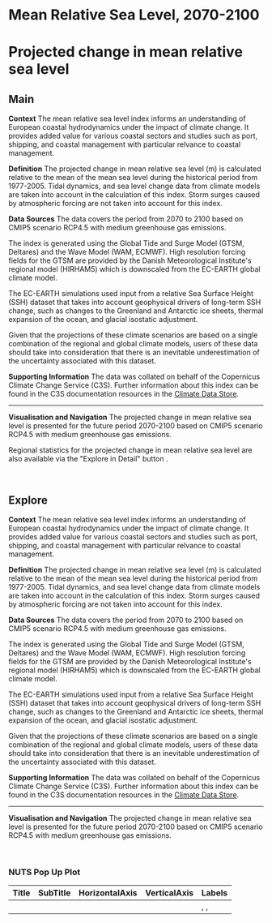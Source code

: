 
Mean Relative Sea Level, 2070-2100
==================================

# Projected change in mean relative sea level

## Main


**Context**
The mean relative sea level index informs an understanding of European coastal hydrodynamics under the impact of climate change. It provides added value for various coastal sectors and studies such as port, shipping, and coastal management with particular relvance to coastal management.

**Definition**
The projected change in mean relative sea level (m) is calculated relative to the mean of the mean sea level during the historical period from 1977-2005. Tidal dynamics, and sea level change data from climate models are taken into account in the calculation of this index. Storm surges caused by atmospheric forcing are not taken into account for this index.

**Data Sources**
The data covers the period from 2070 to 2100 based on CMIP5 scenario RCP4.5 with medium greenhouse gas emissions.

The index is generated using the Global Tide and Surge Model (GTSM, Deltares) and the Wave Model (WAM, ECMWF). High resolution forcing fields for the GTSM are provided by the Danish Meteorological Institute's regional model (HIRHAM5) which is downscaled from the EC-EARTH global climate model.

The EC-EARTH simulations used input from a relative Sea Surface Height (SSH) dataset that takes into account geophysical drivers of long-term SSH change, such as changes to the Greenland and Antarctic ice sheets, thermal expansion of the ocean, and glacial isostatic adjustment.

Given that the projections of these climate scenarios are based on a single combination of the regional and global climate models, users of these data should take into consideration that there is an inevitable underestimation of the uncertainty associated with this dataset.

**Supporting Information**
The data was collated on behalf of the Copernicus Climate Change Service (C3S).  Further information about this index can be found in the C3S documentation resources in the [Climate Data Store](https://cds.climate.copernicus.eu/cdsapp#!/dataset/sis-water-level-change-indicators?tab=overview).

***

**Visualisation and Navigation**
The projected change in mean relative sea level is presented for the future period 2070-2100 based on CMIP5 scenario RCP4.5 with medium greenhouse gas emissions.

Regional statistics for the projected change in mean relative sea level are also available via the "Explore in Detail" button .

<br />  

## Explore


**Context**
The mean relative sea level index informs an understanding of European coastal hydrodynamics under the impact of climate change. It provides added value for various coastal sectors and studies such as port, shipping, and coastal management with particular relvance to coastal management.

**Definition**
The projected change in mean relative sea level (m) is calculated relative to the mean of the mean sea level during the historical period from 1977-2005. Tidal dynamics, and sea level change data from climate models are taken into account in the calculation of this index. Storm surges caused by atmospheric forcing are not taken into account for this index.

**Data Sources**
The data covers the period from 2070 to 2100 based on CMIP5 scenario RCP4.5 with medium greenhouse gas emissions.

The index is generated using the Global Tide and Surge Model (GTSM, Deltares) and the Wave Model (WAM, ECMWF). High resolution forcing fields for the GTSM are provided by the Danish Meteorological Institute's regional model (HIRHAM5) which is downscaled from the EC-EARTH global climate model.

The EC-EARTH simulations used input from a relative Sea Surface Height (SSH) dataset that takes into account geophysical drivers of long-term SSH change, such as changes to the Greenland and Antarctic ice sheets, thermal expansion of the ocean, and glacial isostatic adjustment.

Given that the projections of these climate scenarios are based on a single combination of the regional and global climate models, users of these data should take into consideration that there is an inevitable underestimation of the uncertainty associated with this dataset.

**Supporting Information**
The data was collated on behalf of the Copernicus Climate Change Service (C3S).  Further information about this index can be found in the C3S documentation resources in the [Climate Data Store](https://cds.climate.copernicus.eu/cdsapp#!/dataset/sis-water-level-change-indicators?tab=overview).

***

**Visualisation and Navigation**
The projected change in mean relative sea level is presented for the future period 2070-2100 based on CMIP5 scenario RCP4.5 with medium greenhouse gas emissions.

<br />  

### NUTS Pop Up Plot

|Title|SubTitle|HorizontalAxis|VerticalAxis|Labels|
| :--- | :--- | :--- | :--- | :--- |
|| |||, , |

